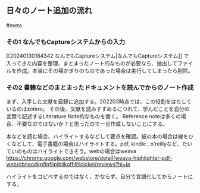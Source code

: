 ## 日々のノート追加の流れ
#meta


### その1 なんでもCaptureシステムからの入力

[[20240130184342 なんでもCaptureシステム|なんでもCaptureシステム]] で入ってきた内容を整理、まとまったノート的なものが必要なら、抽出してファイルを作成。本当にその場かぎりのものであった場合は実行してしまったら削除。

### その2 書籍などのまとまったドキュメントを読んでからのノート作成

まず、入手した文献を目録に追加する。202203時点では、この役割をはたしているのはzotero。
その後、文献を読みすすめるにつれて、学んだことを自分の言葉で記述するLiterature Note的なものを書く。
Reference noteは多くの場合、不要なのではないか？と思ったので一旦作成しないことにする。

本などを読む場合、ハイライトするなどして要点を確認。紙の本の場合は線をひくなどして、電子書籍の場合はハイライトする。pdf, kindle , o'reillyなど、たいていのものはハイライトできそう。webの場合はweava <https://chrome.google.com/webstore/detail/weava-highlighter-pdf-web/cbnaodkpfinfiipjblikofhlhlcickei/reviews?hl=ja>

ハイライトをコピペするのではなく、かならず、自分で言語化してからノートにする。

